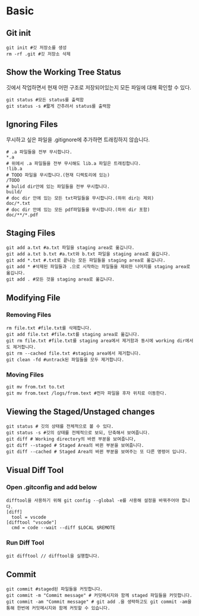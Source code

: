 # Basic

## Git init

```
git init #깃 저장소를 생성
rm -rf .git #깃 저장소 삭제
```

## Show the Working Tree Status

깃에서 작업하면서 현재 어떤 구조로 저장되어있는지 모든 파일에 대해 확인할 수 있다.

```
git status #모든 status를 출력함
git status -s #짧게 간추려서 status를 출력함
```

## Ignoring Files

무시하고 싶은 파일을 .gitignore에 추가하면 트래킹하지 않습니다.

```
# .a 파일들을 전부 무시합니다.
*.a
# 위에서 .a 파일들을 전부 무시해도 lib.a 파일은 트래킹합니다.
!lib.a
# TODO 파일을 무시합니다.(현재 디렉토리에 있는)
/TODO
# bulid dir안에 있는 파일들을 전부 무시합니다.
build/
# doc dir 안에 있는 모든 txt파일들을 무시합니다.(하위 dir는 제외)
doc/*.txt
# doc dir 안에 있는 모든 pdf파일들을 무시합니다.(하위 dir 포함)
doc/**/*.pdf
```

## Staging Files

```
git add a.txt #a.txt 파일을 staging area로 옮깁니다.
git add a.txt b.txt #a.txt와 b.txt 파일을 staging area로 옮깁니다.
git add *.txt #.txt로 끝나는 모든 파일들을 staging area로 옮깁니다.
git add * #삭제된 파일들과 .으로 시작하는 파일들을 제외한 나머지를 staging area로 옮깁니다.
git add . #모든 것을 staging area로 옮깁니다.
```

## Modifying File

### Removing Files

```
rm file.txt #file.txt를 삭제합니다.
git add file.txt #file.txt를 staging area로 옮깁니다.
git rm file.txt #file.txt를 staging area에서 제거함과 동시에 working dir에서도 제거합니다.
git rm --cached file.txt #staging area에서 제거합니다.
git clean -fd #untrack된 파일들을 모두 제거합니다.
```

### Moving Files

```
git mv from.txt to.txt
git mv from.text /logs/from.text #전자 파일을 후자 위치로 이동한다.
```

## Viewing the Staged/Unstaged changes

```
git status # 깃의 상태를 전체적으로 볼 수 있다.
git status -s #깃의 상태를 전체적으로 보되, 단축해서 보여줍니다.
git diff # Working directory의 바뀐 부분을 보여줍니다,
git diff --staged # Staged Area의 바뀐 부분을 보여줍니다.
git diff --cached # Staged Area의 바뀐 부분을 보여주는 또 다른 명령어 입니다.
```

## Visual Diff Tool

### Open .gitconfig and add below

```
difftool을 사용하기 위해 git config --global -e를 사용해 설정을 바꿔주어야 합니다.
[diff]
  tool = vscode
[difftool "vscode"]
  cmd = code --wait --diff $LOCAL $REMOTE
```

### Run Diff Tool

```
git difftool // difftool을 실행합니다.
```

## Commit

```
git commit #staged된 파일들을 커밋합니다.
git commit -m "Commit message" # 커밋메시지와 함께 staged 파일들을 커밋합니다.
git commit -am "Commit message" # git add .을 생략하고도 git commit -am을 통해 한번에 커밋메시지와 함께 커밋할 수 있습니다.
```
